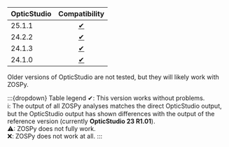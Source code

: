 | OpticStudio | Compatibility |
|-------------|:-------------:|
| 25.1.1      |  [✔][25.1.1]  |
| 24.2.2      |  [✔][24.2.2]  |
| 24.1.3      |  [✔][24.1.0]  |
| 24.1.0      |  [✔][24.1.0]  |

Older versions of OpticStudio are not tested, but they will likely work with ZOSPy.

:::{dropdown} Table legend
✔: This version works without problems.  
ℹ: The output of all ZOSPy analyses matches the direct OpticStudio output, but the OpticStudio output has shown differences with the output of the reference version (currently **OpticStudio 23 R1.01**).  
⚠: ZOSPy does not fully work.  
❌: ZOSPy does not work at all.
:::

[25.1.1]: compatibility/25-1-1
[24.2.2]: compatibility/24-2-2
[24.1.3]: compatibility/24-1-3
[24.1.0]: compatibility/24-1-0
[23.2.1]: compatibility/23-2-1
[23.1.0]: compatibility/23-1-0
[20.3.2]: compatibility/20-3-2